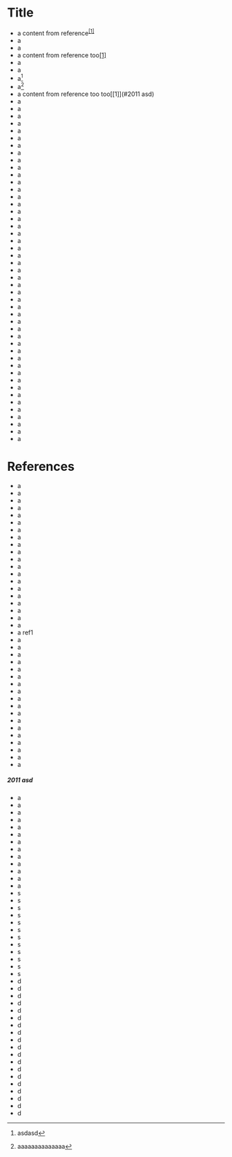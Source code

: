 
# Title
- a
content from reference<sup><a href="#ref1">[1]</a></sup>
- a
- a
- a
content from reference too[[1]](#References)
- a
- a
- a[^2011 asd]
- a[^1]
- a
content from reference too too[[1]](#2011 asd)
- a
- a
- a
- a
- a
- a
- a
- a
- a
- a
- a
- a
- a
- a
- a
- a
- a
- a
- a
- a
- a
- a
- a
- a
- a
- a
- a
- a
- a
- a
- a
- a
- a
- a
- a
- a
- a
- a
- a
- a
- a
- a
- a
- a
- a
- a
- a
# References
- a
- a
- a
- a
- a
- a
- a
- a
- a
- a
- a
- a
- a
- a
- a
- a
- a
- a
- a
- a
- a
<span name = "ref1">ref1</span>
- a
- a
- a
- a
- a
- a
- a
- a
- a
- a
- a
- a
- a
- a
- a
- a
- a
- a
##### 2011 asd

[^2011 asd]: asdasd

- a
- a
- a
- a
- a
- a
- a
- a
- a
- a
- a
- a
- a
- s
- s
- s
- s
- s
- s
- s
- s
- s
- s
- s
- s
- d
- d
- d
- d
- d
- d
- d
- d
- d
- d
- d
- d
- d
- d
- d
- d
- d
- d
- d

[^1]: aaaaaaaaaaaaaa

